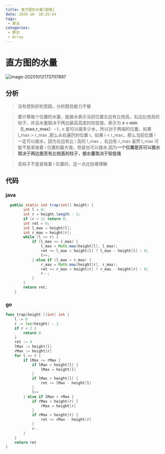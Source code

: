 ```yaml
---
title: 直方图的水量[困难]
date: 2020-10- 10:25:54
tags: 
 - 算法
categories: 
 - 算法
 - Array
---
```


# 直方图的水量

![image-20201012173707897](https://wei-picgo.oss-cn-beijing.aliyuncs.com/img/20201012173711.png)

## 分析

> 没有想到好的思路，分析题目能力不够

> 要计算每个位置的水量，能接水表示当前位置左边有比他高，右边比他高的柱子，并且水量取决于两边最高高度的较低值，表示为 **x = min（l_max,r_max） - i** , x 是可以接多少水，所以对于两端的位置，如果 l_max > r_max ,那么从右遍历的位置 i，如果 i < r_max，那么当前位置 i 一定可以接水，因为左边有比 i 高的 l_max ，右边有 r_max 虽然 l_max 可能不是紧挨着 i 位置的最大值，但是也可以接水,因为**一个位置是否可以接水取决于两边是否有比他高的柱子，接水量取决于较低值**

>高柱子不是紧挨着 i 位置的，这一点比较难理解 



## 代码

### java

```java
  public static int trap(int[] height) {
        int l = 0;
        int r = height.length - 1;
        if (r < 2) return 0;
        int ret = 0;
        int l_max = height[l];
        int r_max = height[r];
        while (l <= r) {
            if (l_max <= r_max) {
                l_max = Math.max(height[l], l_max);
                ret += l_max > height[l] ? l_max - height[l] : 0;
                l++;
            } else if (l_max > r_max) {
                r_max = Math.max(height[r], r_max);
                ret += r_max > height[r] ? r_max - height[r] : 0;
                r--;
            }
        }
        return ret;
    }

```

### go

```go
func trap(height []int) int {
	l := 0
	r := len(height) - 1
	if r < 2 {
		return 0
	}
	ret := 0
	lMax := height[l]
	rMax := height[r]
	for l <= r {
		if lMax <= rMax {
			if lMax < height[l] {
				lMax = height[l]
			}
			if lMax > height[l] {
				ret += lMax - height[l]
			}
			l++
		} else if lMax > rMax {
			if rMax < height[r] {
				rMax = height[r]
			}
			if rMax > height[r] {
				ret += rMax - height[r]
			}
			r--
		}
	}
	return ret
}
```

